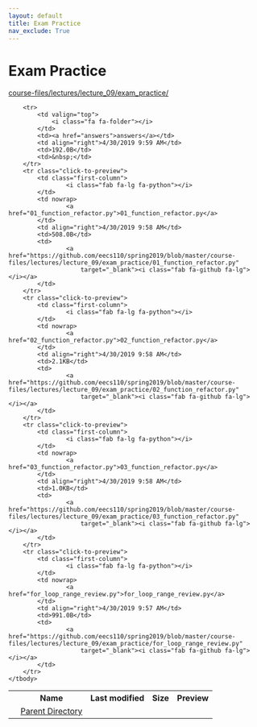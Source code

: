 ```yaml
---
layout: default
title: Exam Practice
nav_exclude: True
---
```


# Exam Practice

[course-files/lectures/lecture_09/exam_practice/](.)

<table class="tbl-files">
    <tbody>
        <tr>
            <th valign="top"></th>
            <th>Name</th>
            <th>Last modified</th>
            <th>Size</th>
            <th>Preview</th>
        </tr>
        <tr>
            <td valign="top">
                <i class="fa fa-folder-open"></i>
            </td>
            <td><a href="../">Parent Directory</a></td>
            <td>&nbsp;</td>
            <td>&nbsp;</td>
            <td>&nbsp;</td>
        </tr>

        <tr>
            <td valign="top">
                <i class="fa fa-folder"></i>
            </td>
            <td><a href="answers">answers</a></td>
            <td align="right">4/30/2019 9:59 AM</td>
            <td>192.0B</td>
            <td>&nbsp;</td>
        </tr>
        <tr class="click-to-preview">
            <td class="first-column">
                    <i class="fab fa-lg fa-python"></i>
            </td>
            <td nowrap>
                    <a href="01_function_refactor.py">01_function_refactor.py</a>
            </td>
            <td align="right">4/30/2019 9:58 AM</td>
            <td>508.0B</td>
            <td>
                    <a href="https://github.com/eecs110/spring2019/blob/master/course-files/lectures/lecture_09/exam_practice/01_function_refactor.py"
                        target="_blank"><i class="fab fa-github fa-lg"></i></a>
            </td>
        </tr>
        <tr class="click-to-preview">
            <td class="first-column">
                    <i class="fab fa-lg fa-python"></i>
            </td>
            <td nowrap>
                    <a href="02_function_refactor.py">02_function_refactor.py</a>
            </td>
            <td align="right">4/30/2019 9:58 AM</td>
            <td>2.1KB</td>
            <td>
                    <a href="https://github.com/eecs110/spring2019/blob/master/course-files/lectures/lecture_09/exam_practice/02_function_refactor.py"
                        target="_blank"><i class="fab fa-github fa-lg"></i></a>
            </td>
        </tr>
        <tr class="click-to-preview">
            <td class="first-column">
                    <i class="fab fa-lg fa-python"></i>
            </td>
            <td nowrap>
                    <a href="03_function_refactor.py">03_function_refactor.py</a>
            </td>
            <td align="right">4/30/2019 9:58 AM</td>
            <td>1.0KB</td>
            <td>
                    <a href="https://github.com/eecs110/spring2019/blob/master/course-files/lectures/lecture_09/exam_practice/03_function_refactor.py"
                        target="_blank"><i class="fab fa-github fa-lg"></i></a>
            </td>
        </tr>
        <tr class="click-to-preview">
            <td class="first-column">
                    <i class="fab fa-lg fa-python"></i>
            </td>
            <td nowrap>
                    <a href="for_loop_range_review.py">for_loop_range_review.py</a>
            </td>
            <td align="right">4/30/2019 9:57 AM</td>
            <td>991.0B</td>
            <td>
                    <a href="https://github.com/eecs110/spring2019/blob/master/course-files/lectures/lecture_09/exam_practice/for_loop_range_review.py"
                        target="_blank"><i class="fab fa-github fa-lg"></i></a>
            </td>
        </tr>
    </tbody>
</table>

